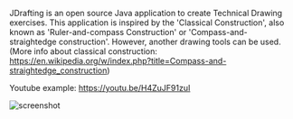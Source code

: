 JDrafting is an open source Java application to create Technical Drawing exercises.
This application is inspired by the 'Classical Construction', also known as 'Ruler-and-compass Construction' or 'Compass-and-straightedge construction'. However, another drawing tools can be used.
(More info about classical construction: https://en.wikipedia.org/w/index.php?title=Compass-and-straightedge_construction)

Youtube example: https://youtu.be/H4ZuJF91zuI

![screenshot](screenshots/screenshot1.png?raw=true "screenshot")
